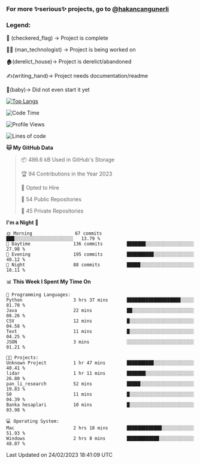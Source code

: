 ### For more ✨serious✨ projects, go to [@hakancangunerli](https://github.com/hakancangunerli)


### Legend:


🏁 (checkered_flag) -> Project is complete

👨‍💻 (man_technologist)   -> Project is being worked on

🏚️(derelict_house)-> Project is derelict/abandoned

✍️(writing_hand)-> Project needs documentation/readme

👶(baby)-> Did not even start it yet

[![Top Langs](https://github-readme-stats.vercel.app/api/top-langs/?username=johngunerli&layout=compact&hide=tex,html,shell,CSS&langs_count=10&exclude_repo=2015-csharp)](https://github.com/anuraghazra/github-readme-stats)


<!--START_SECTION:waka-->
![Code Time](http://img.shields.io/badge/Code%20Time-389%20hrs%2027%20mins-blue)

![Profile Views](http://img.shields.io/badge/Profile%20Views-9-blue)

![Lines of code](https://img.shields.io/badge/From%20Hello%20World%20I%27ve%20Written-1.1%20million%20lines%20of%20code-blue)

**🐱 My GitHub Data** 

> 📦 486.6 kB Used in GitHub's Storage 
 > 
> 🏆 94 Contributions in the Year 2023
 > 
> 💼 Opted to Hire
 > 
> 📜 54 Public Repositories 
 > 
> 🔑 45 Private Repositories 
 > 
**I'm a Night 🦉** 

```text
🌞 Morning                67 commits          ███░░░░░░░░░░░░░░░░░░░░░░   13.79 % 
🌆 Daytime                136 commits         ███████░░░░░░░░░░░░░░░░░░   27.98 % 
🌃 Evening                195 commits         ██████████░░░░░░░░░░░░░░░   40.12 % 
🌙 Night                  88 commits          █████░░░░░░░░░░░░░░░░░░░░   18.11 % 
```


📊 **This Week I Spent My Time On** 

```text
💬 Programming Languages: 
Python                   3 hrs 37 mins       ████████████████████░░░░░   81.70 % 
Java                     22 mins             ██░░░░░░░░░░░░░░░░░░░░░░░   08.26 % 
CSV                      12 mins             █░░░░░░░░░░░░░░░░░░░░░░░░   04.58 % 
Text                     11 mins             █░░░░░░░░░░░░░░░░░░░░░░░░   04.25 % 
JSON                     3 mins              ░░░░░░░░░░░░░░░░░░░░░░░░░   01.21 % 

🐱‍💻 Projects: 
Unknown Project          1 hr 47 mins        ██████████░░░░░░░░░░░░░░░   40.41 % 
lidar                    1 hr 11 mins        ███████░░░░░░░░░░░░░░░░░░   26.80 % 
pan_li_research          52 mins             █████░░░░░░░░░░░░░░░░░░░░   19.83 % 
S0                       11 mins             █░░░░░░░░░░░░░░░░░░░░░░░░   04.39 % 
Banka hesaplari          10 mins             █░░░░░░░░░░░░░░░░░░░░░░░░   03.98 % 

💻 Operating System: 
Mac                      2 hrs 18 mins       █████████████░░░░░░░░░░░░   51.93 % 
Windows                  2 hrs 8 mins        ████████████░░░░░░░░░░░░░   48.07 % 
```


 Last Updated on 24/02/2023 18:41:09 UTC
<!--END_SECTION:waka-->



